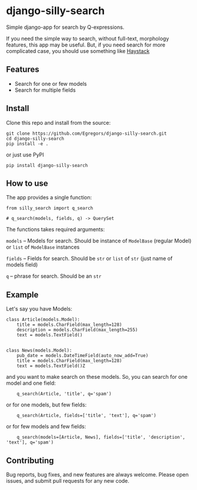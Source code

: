 # django-silly-search

Simple django-app for search by Q-expressions.

If you need the simple way to search, without full-text,
morphology features, this app may be useful. But, if you need search for more
complicated case, you should use something like [Haystack](http://haystacksearch.org/)

## Features

* Search for one or few models
* Search for multiple fields

## Install

Clone this repo and install from the source:
```
git clone https://github.com/Egregors/django-silly-search.git
cd django-silly-search
pip install -e .
```

or just use PyPI

```
pip install django-silly-search
```

## How to use

The app provides a single function:

```
from silly_search import q_search

# q_search(models, fields, q) -> QuerySet
```
The functions takes required arguments:

`models` – Models for search. Should be instance of `ModelBase` (regular Model)
or `list` of `ModelBase` instances

`fields` – Fields for search. Should be `str` or `list` of `str` (just name of models field)

`q` – phrase for search. Should be an `str`

## Example

Let's say you have Models:

```
class Article(models.Model):
    title = models.CharField(max_length=128)
    description = models.CharField(max_length=255)
    text = models.TextField()


class News(models.Model):
    pub_date = models.DateTimeField(auto_now_add=True)
    title = models.CharField(max_length=128)
    text = models.TextField()Z
```

and you want to make search on these models. So, you can search for one model and one field:

```
    q_search(Article, 'title', q='spam')
```

or for one models, but few fields:

```
    q_search(Article, fields=['title', 'text'], q='spam')
```

or for few models and few fields:
```
    q_search(models=[Article, News], fields=['title', 'description', 'text'], q='spam')
```

## Contributing

Bug reports, bug fixes, and new features are always welcome.
Please open issues, and submit pull requests for any new code.